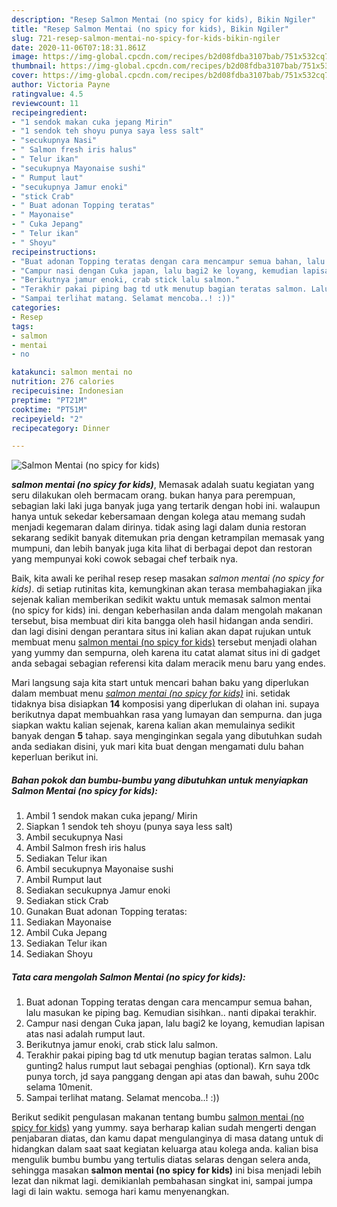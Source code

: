 ```yaml
---
description: "Resep Salmon Mentai (no spicy for kids), Bikin Ngiler"
title: "Resep Salmon Mentai (no spicy for kids), Bikin Ngiler"
slug: 721-resep-salmon-mentai-no-spicy-for-kids-bikin-ngiler
date: 2020-11-06T07:18:31.861Z
image: https://img-global.cpcdn.com/recipes/b2d08fdba3107bab/751x532cq70/salmon-mentai-no-spicy-for-kids-foto-resep-utama.jpg
thumbnail: https://img-global.cpcdn.com/recipes/b2d08fdba3107bab/751x532cq70/salmon-mentai-no-spicy-for-kids-foto-resep-utama.jpg
cover: https://img-global.cpcdn.com/recipes/b2d08fdba3107bab/751x532cq70/salmon-mentai-no-spicy-for-kids-foto-resep-utama.jpg
author: Victoria Payne
ratingvalue: 4.5
reviewcount: 11
recipeingredient:
- "1 sendok makan cuka jepang Mirin"
- "1 sendok teh shoyu punya saya less salt"
- "secukupnya Nasi"
- " Salmon fresh iris halus"
- " Telur ikan"
- "secukupnya Mayonaise sushi"
- " Rumput laut"
- "secukupnya Jamur enoki"
- "stick Crab"
- " Buat adonan Topping teratas"
- " Mayonaise"
- " Cuka Jepang"
- " Telur ikan"
- " Shoyu"
recipeinstructions:
- "Buat adonan Topping teratas dengan cara mencampur semua bahan, lalu masukan ke piping bag. Kemudian sisihkan.. nanti dipakai terakhir."
- "Campur nasi dengan Cuka japan, lalu bagi2 ke loyang, kemudian lapisan atas nasi adalah rumput laut."
- "Berikutnya jamur enoki, crab stick lalu salmon."
- "Terakhir pakai piping bag td utk menutup bagian teratas salmon. Lalu gunting2 halus rumput laut sebagai penghias (optional). Krn saya tdk punya torch, jd saya panggang dengan api atas dan bawah, suhu 200c selama 10menit."
- "Sampai terlihat matang. Selamat mencoba..! :))"
categories:
- Resep
tags:
- salmon
- mentai
- no

katakunci: salmon mentai no 
nutrition: 276 calories
recipecuisine: Indonesian
preptime: "PT21M"
cooktime: "PT51M"
recipeyield: "2"
recipecategory: Dinner

---
```



![Salmon Mentai (no spicy for kids)](https://img-global.cpcdn.com/recipes/b2d08fdba3107bab/751x532cq70/salmon-mentai-no-spicy-for-kids-foto-resep-utama.jpg)

<b><i>salmon mentai (no spicy for kids)</i></b>, Memasak adalah suatu kegiatan yang seru dilakukan oleh bermacam orang. bukan hanya para perempuan, sebagian laki laki juga banyak juga yang tertarik dengan hobi ini. walaupun hanya untuk sekedar kebersamaan dengan kolega atau memang sudah menjadi kegemaran dalam dirinya. tidak asing lagi dalam dunia restoran sekarang sedikit banyak ditemukan pria dengan ketrampilan memasak yang mumpuni, dan lebih banyak juga kita lihat di berbagai depot dan restoran yang mempunyai koki cowok sebagai chef terbaik nya.

Baik, kita awali ke perihal resep resep masakan <i>salmon mentai (no spicy for kids)</i>. di setiap rutinitas kita, kemungkinan akan terasa membahagiakan jika sejenak kalian memberikan sedikit waktu untuk memasak salmon mentai (no spicy for kids) ini. dengan keberhasilan anda dalam mengolah makanan tersebut, bisa membuat diri kita bangga oleh hasil hidangan anda sendiri. dan lagi disini dengan perantara situs ini kalian akan dapat rujukan untuk membuat menu <u>salmon mentai (no spicy for kids)</u> tersebut menjadi olahan yang yummy dan sempurna, oleh karena itu catat alamat situs ini di gadget anda sebagai sebagian referensi kita dalam meracik menu baru yang endes.




Mari langsung saja kita start untuk mencari bahan baku yang diperlukan dalam membuat menu <u><i>salmon mentai (no spicy for kids)</i></u> ini. setidak tidaknya bisa disiapkan <b>14</b> komposisi yang diperlukan di olahan ini. supaya berikutnya dapat membuahkan rasa yang lumayan dan sempurna. dan juga siapkan waktu kalian sejenak, karena kalian akan memulainya sedikit banyak dengan <b>5</b> tahap. saya menginginkan segala yang dibutuhkan sudah anda sediakan disini, yuk mari kita buat dengan mengamati dulu bahan keperluan berikut ini.

<!--inarticleads1-->

##### Bahan pokok dan bumbu-bumbu yang dibutuhkan untuk menyiapkan Salmon Mentai (no spicy for kids):

1. Ambil 1 sendok makan cuka jepang/ Mirin
1. Siapkan 1 sendok teh shoyu (punya saya less salt)
1. Ambil secukupnya Nasi
1. Ambil  Salmon fresh iris halus
1. Sediakan  Telur ikan
1. Ambil secukupnya Mayonaise sushi
1. Ambil  Rumput laut
1. Sediakan secukupnya Jamur enoki
1. Sediakan stick Crab
1. Gunakan  Buat adonan Topping teratas:
1. Sediakan  Mayonaise
1. Ambil  Cuka Jepang
1. Sediakan  Telur ikan
1. Sediakan  Shoyu




<!--inarticleads2-->

##### Tata cara mengolah Salmon Mentai (no spicy for kids):

1. Buat adonan Topping teratas dengan cara mencampur semua bahan, lalu masukan ke piping bag. Kemudian sisihkan.. nanti dipakai terakhir.
1. Campur nasi dengan Cuka japan, lalu bagi2 ke loyang, kemudian lapisan atas nasi adalah rumput laut.
1. Berikutnya jamur enoki, crab stick lalu salmon.
1. Terakhir pakai piping bag td utk menutup bagian teratas salmon. Lalu gunting2 halus rumput laut sebagai penghias (optional). Krn saya tdk punya torch, jd saya panggang dengan api atas dan bawah, suhu 200c selama 10menit.
1. Sampai terlihat matang. Selamat mencoba..! :))




Berikut sedikit pengulasan makanan tentang bumbu <u>salmon mentai (no spicy for kids)</u> yang yummy. saya berharap kalian sudah mengerti dengan penjabaran diatas, dan kamu dapat mengulanginya di masa datang untuk di hidangkan dalam saat saat kegiatan keluarga atau kolega anda. kalian bisa mengulik bumbu bumbu yang tertulis diatas selaras dengan selera anda, sehingga masakan <b>salmon mentai (no spicy for kids)</b> ini bisa menjadi lebih lezat dan nikmat lagi. demikianlah pembahasan singkat ini, sampai jumpa lagi di lain waktu. semoga hari kamu menyenangkan.

